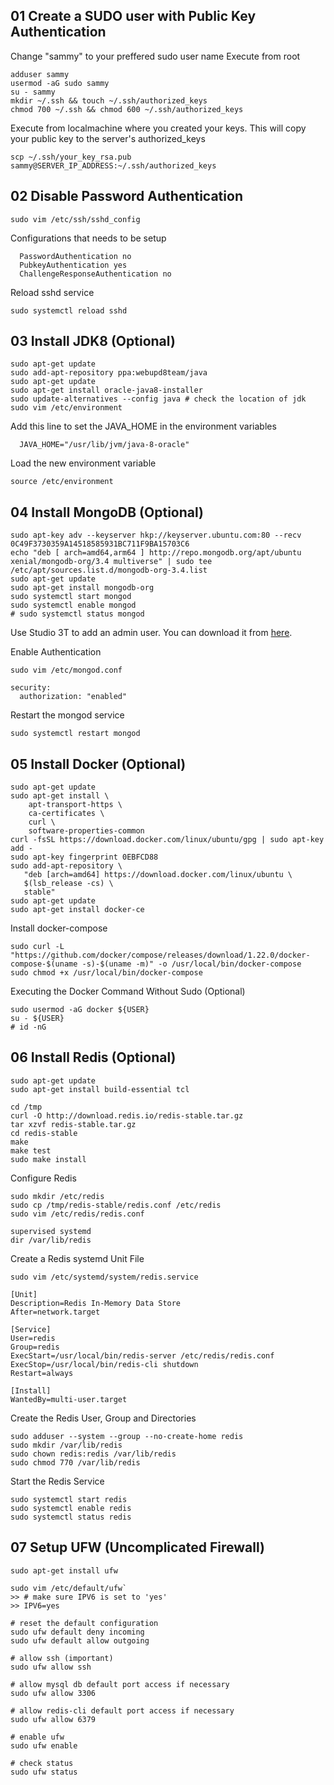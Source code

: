 ## 01 Create a SUDO user with Public Key Authentication
Change "sammy" to your preffered sudo user name
Execute from root
```
adduser sammy
usermod -aG sudo sammy
su - sammy
mkdir ~/.ssh && touch ~/.ssh/authorized_keys
chmod 700 ~/.ssh && chmod 600 ~/.ssh/authorized_keys
```

Execute from localmachine where you created your keys. This will copy your public key to the server's authorized_keys
```
scp ~/.ssh/your_key_rsa.pub sammy@SERVER_IP_ADDRESS:~/.ssh/authorized_keys
```

## 02 Disable Password Authentication
```
sudo vim /etc/ssh/sshd_config
```

Configurations that needs to be setup
```
  PasswordAuthentication no
  PubkeyAuthentication yes
  ChallengeResponseAuthentication no
```

Reload sshd service
```
sudo systemctl reload sshd
```

## 03 Install JDK8 (Optional)
```
sudo apt-get update
sudo add-apt-repository ppa:webupd8team/java
sudo apt-get update
sudo apt-get install oracle-java8-installer
sudo update-alternatives --config java # check the location of jdk
sudo vim /etc/environment
```
Add this line to set the JAVA_HOME in the environment variables
```
  JAVA_HOME="/usr/lib/jvm/java-8-oracle"
```
Load the new environment variable
```
source /etc/environment
```

## 04 Install MongoDB (Optional)
```
sudo apt-key adv --keyserver hkp://keyserver.ubuntu.com:80 --recv 0C49F3730359A14518585931BC711F9BA15703C6
echo "deb [ arch=amd64,arm64 ] http://repo.mongodb.org/apt/ubuntu xenial/mongodb-org/3.4 multiverse" | sudo tee /etc/apt/sources.list.d/mongodb-org-3.4.list
sudo apt-get update
sudo apt-get install mongodb-org
sudo systemctl start mongod
sudo systemctl enable mongod
# sudo systemctl status mongod
```

Use Studio 3T to add an admin user. 
You can download it from [here](https://studio3t.com/).

Enable Authentication
```
sudo vim /etc/mongod.conf
```
```
security:
  authorization: "enabled"
```
Restart the mongod service
```
sudo systemctl restart mongod
```

## 05 Install Docker (Optional)
```
sudo apt-get update
sudo apt-get install \
    apt-transport-https \
    ca-certificates \
    curl \
    software-properties-common
curl -fsSL https://download.docker.com/linux/ubuntu/gpg | sudo apt-key add -
sudo apt-key fingerprint 0EBFCD88
sudo add-apt-repository \
   "deb [arch=amd64] https://download.docker.com/linux/ubuntu \
   $(lsb_release -cs) \
   stable"
sudo apt-get update
sudo apt-get install docker-ce
```
Install docker-compose
```
sudo curl -L "https://github.com/docker/compose/releases/download/1.22.0/docker-compose-$(uname -s)-$(uname -m)" -o /usr/local/bin/docker-compose
sudo chmod +x /usr/local/bin/docker-compose
```
Executing the Docker Command Without Sudo (Optional)
```
sudo usermod -aG docker ${USER}
su - ${USER}
# id -nG
```

## 06 Install Redis (Optional)
```
sudo apt-get update
sudo apt-get install build-essential tcl
```
```
cd /tmp
curl -O http://download.redis.io/redis-stable.tar.gz
tar xzvf redis-stable.tar.gz
cd redis-stable
make
make test
sudo make install
```
Configure Redis
```
sudo mkdir /etc/redis
sudo cp /tmp/redis-stable/redis.conf /etc/redis
sudo vim /etc/redis/redis.conf
```
```
supervised systemd
dir /var/lib/redis
```
Create a Redis systemd Unit File
```
sudo vim /etc/systemd/system/redis.service
```
```
[Unit]
Description=Redis In-Memory Data Store
After=network.target

[Service]
User=redis
Group=redis
ExecStart=/usr/local/bin/redis-server /etc/redis/redis.conf
ExecStop=/usr/local/bin/redis-cli shutdown
Restart=always

[Install]
WantedBy=multi-user.target
```
Create the Redis User, Group and Directories
```
sudo adduser --system --group --no-create-home redis
sudo mkdir /var/lib/redis
sudo chown redis:redis /var/lib/redis
sudo chmod 770 /var/lib/redis
```
Start the Redis Service
```
sudo systemctl start redis
sudo systemctl enable redis
sudo systemctl status redis
```

## 07 Setup UFW (Uncomplicated Firewall)
```
sudo apt-get install ufw
```
```
sudo vim /etc/default/ufw`
>> # make sure IPV6 is set to 'yes'
>> IPV6=yes
```
```
# reset the default configuration
sudo ufw default deny incoming
sudo ufw default allow outgoing

# allow ssh (important)
sudo ufw allow ssh

# allow mysql db default port access if necessary
sudo ufw allow 3306

# allow redis-cli default port access if necessary
sudo ufw allow 6379

# enable ufw
sudo ufw enable

# check status
sudo ufw status
```